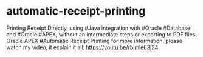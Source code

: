 # automatic-receipt-printing
Printing Receipt Directly, using #Java integration with #Oracle #Database and #Oracle #APEX, without an intermediate steps or exporting to PDF files. Oracle APEX #Automatic Receipt Printing
for more information, please watch my video, it explain it all:
https://youtu.be/rbjmle63j34
